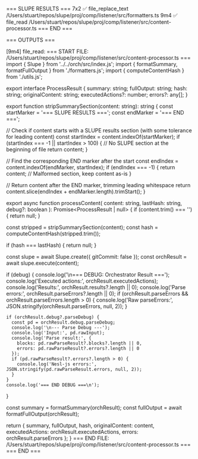 === SLUPE RESULTS ===
7x2 ✅ file_replace_text /Users/stuart/repos/slupe/proj/comp/listener/src/formatters.ts
9m4 ✅ file_read /Users/stuart/repos/slupe/proj/comp/listener/src/content-processor.ts
=== END ===

=== OUTPUTS ===

[9m4] file_read:
=== START FILE: /Users/stuart/repos/slupe/proj/comp/listener/src/content-processor.ts ===
import { Slupe } from '../../orch/src/index.js';
import { formatSummary, formatFullOutput } from './formatters.js';
import { computeContentHash } from './utils.js';

export interface ProcessResult {
  summary: string;
  fullOutput: string;
  hash: string;
  originalContent: string;
  executedActions?: number;
  errors?: any[];
}

export function stripSummarySection(content: string): string {
  const startMarker = '=== SLUPE RESULTS ===';
  const endMarker = '=== END ===';
  
  // Check if content starts with a SLUPE results section (with some tolerance for leading content)
  const startIndex = content.indexOf(startMarker);
  if (startIndex === -1 || startIndex > 100) {
    // No SLUPE section at the beginning of file
    return content;
  }
  
  // Find the corresponding END marker after the start
  const endIndex = content.indexOf(endMarker, startIndex);
  if (endIndex === -1) {
    return content; // Malformed section, keep content as-is
  }
  
  // Return content after the END marker, trimming leading whitespace
  return content.slice(endIndex + endMarker.length).trimStart();
}

export async function processContent(
  content: string,
  lastHash: string,
  debug?: boolean
): Promise<ProcessResult | null> {
  if (content.trim() === '') {
    return null;
  }

  const stripped = stripSummarySection(content);
  const hash = computeContentHash(stripped.trim());

  if (hash === lastHash) {
    return null;
  }

  const slupe = await Slupe.create({ gitCommit: false });
  const orchResult = await slupe.execute(content);

  if (debug) {
    console.log('\n=== DEBUG: Orchestrator Result ===');
    console.log('Executed actions:', orchResult.executedActions);
    console.log('Results:', orchResult.results?.length || 0);
    console.log('Parse errors:', orchResult.parseErrors?.length || 0);
    if (orchResult.parseErrors && orchResult.parseErrors.length > 0) {
      console.log('Raw parseErrors:', JSON.stringify(orchResult.parseErrors, null, 2));
    }

    if (orchResult.debug?.parseDebug) {
      const pd = orchResult.debug.parseDebug;
      console.log('\n--- Parse Debug ---');
      console.log('Input:', pd.rawInput);
      console.log('Parse result:', {
        blocks: pd.rawParseResult?.blocks?.length || 0,
        errors: pd.rawParseResult?.errors?.length || 0
      });
      if (pd.rawParseResult?.errors?.length > 0) {
        console.log('Nesl-js errors:', JSON.stringify(pd.rawParseResult.errors, null, 2));
      }
    }
    console.log('=== END DEBUG ===\n');
  }

  const summary = formatSummary(orchResult);
  const fullOutput = await formatFullOutput(orchResult);

  return {
    summary,
    fullOutput,
    hash,
    originalContent: content,
    executedActions: orchResult.executedActions,
    errors: orchResult.parseErrors
  };
}
=== END FILE: /Users/stuart/repos/slupe/proj/comp/listener/src/content-processor.ts ===
=== END ===